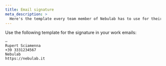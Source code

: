 ```yaml
---
title: Email signature
meta_description: >
  Here's the template every team member of Nebulab has to use for their work mail signature.
---
```


Use the following template for the signature in your work emails:

    —
    Rupert Sciamenna
    +39 3331234567
    Nebulab
    https://nebulab.it

